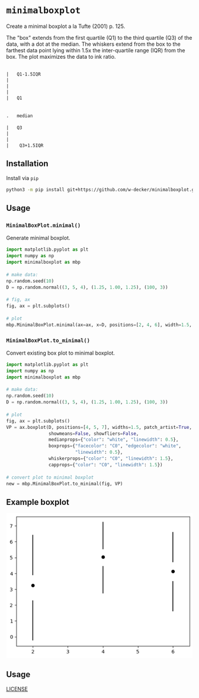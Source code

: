# `minimalboxplot`

Create a minimal boxplot a la Tufte (2001) p. 125.

The "box" extends from the first quartile (Q1) to the third quartile (Q3) of the data, with a dot at the median. The whiskers extend from the box to the farthest data point lying within 1.5x the inter-quartile range (IQR) from the box. The plot maximizes the data to ink ratio.

```

|   Q1-1.5IQR 
|
|
|
|   Q1


.   median

|   Q3
|
|
|    Q3+1.5IQR
```

## Installation

Install via `pip`

```bash
python3 -m pip install git+https://github.com/w-decker/minimalboxplot.git
```

## Usage

### `MinimalBoxPlot.minimal()`

Generate minimal boxplot.

```py
import matplotlib.pyplot as plt
import numpy as np
import minimalboxplot as mbp

# make data:
np.random.seed(10)
D = np.random.normal((3, 5, 4), (1.25, 1.00, 1.25), (100, 3))

# fig, ax
fig, ax = plt.subplots()

# plot
mbp.MinimalBoxPlot.minimal(ax=ax, x=D, positions=[2, 4, 6], width=1.5, color='C5')
```

### `MinimalBoxPlot.to_minimal()`

Convert existing box plot to minimal boxplot.

```py
import matplotlib.pyplot as plt
import numpy as np
import minimalboxplot as mbp

# make data:
np.random.seed(10)
D = np.random.normal((3, 5, 4), (1.25, 1.00, 1.25), (100, 3))

# plot
fig, ax = plt.subplots()
VP = ax.boxplot(D, positions=[4, 5, 7], widths=1.5, patch_artist=True,
                showmeans=False, showfliers=False,
                medianprops={"color": "white", "linewidth": 0.5},
                boxprops={"facecolor": "C0", "edgecolor": "white",
                          "linewidth": 0.5},
                whiskerprops={"color": "C0", "linewidth": 1.5},
                capprops={"color": "C0", "linewidth": 1.5})

# convert plot to minimal boxplot
new = mbp.MinimalBoxPlot.to_minimal(fig, VP)
```

## Example boxplot

![alt text](image.png)

## Usage
[LICENSE](LICENSE)